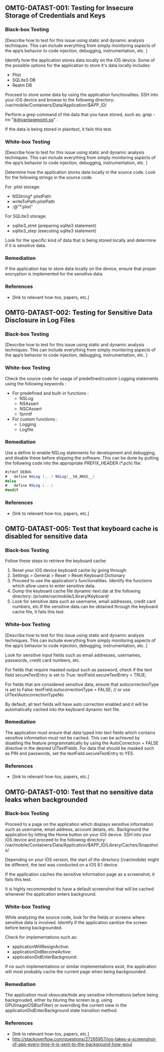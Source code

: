 ## <a name="OMTG-DATAST-001"></a>OMTG-DATAST-001: Testing for Insecure Storage of Credentials and Keys 

### Black-box Testing

[Describe how to test for this issue using static and dynamic analysis techniques. This can include everything from simply monitoring aspects of the app’s behavior to code injection, debugging, instrumentation, etc. ]

Identify how the application stores data locally on the iOS device.
Some of the possible options for the application to store it's data locally includes:
- Plist
- SQLite3 DB
- Realm DB

Proceed to store some data by using the application functionalites. SSH into your iOS device and browse to the following directory: /var/mobile/Containers/Data/Application/$APP_ID/

Perform a grep command of the data that you have stored, such as:
grep -irn "jk@vantagepoint.sg" .

If the data is being stored in plaintext, it fails this test.

### White-box Testing

[Describe how to test for this issue using static and dynamic analysis techniques. This can include everything from simply monitoring aspects of the app’s behavior to code injection, debugging, instrumentation, etc. ]

Determine how the application stores data locally in the source code.
Look for the following strings in the source code.

For .plist storage:
- NSString* plistPath
- writeToPath:plistPath
- :@"\*.plist"

For SQLite3 storage:
- sqlite3_stmt (preparing sqlite3 statement)
- sqlite3_step (executing sqlite3 statement)

Look for the specific kind of data that is being stored locally and determine if it is sensitive data.


### Remediation

If the application has to store data locally on the device, ensure that proper encryption is implemented for the sensitive data.


### References

 - [link to relevant how-tos, papers, etc.]


## <a name="OMTG-DATAST-002"></a>OMTG-DATAST-002: Testing for Sensitive Data Disclosure in Log Files


### Black-box Testing

[Describe how to test for this issue using static and dynamic analysis techniques. This can include everything from simply monitoring aspects of the app’s behavior to code injection, debugging, instrumentation, etc. ]

### White-box Testing

Check the source code for usage of predefined/custom Logging statements using the following keywords :
* For predefined and built-in functions :
  * NSLog
  * NSAssert
  * NSCAssert
  * fprintf
* For custom functions :
  * Logging
  * Logfile
  
### Remediation

Use a define to enable NSLog statements for development and debugging, and disable these before shipping the software. This can be done by putting the following code into the appropriate PREFIX_HEADER (*.pch) file:

```C#
#ifdef DEBUG
#   define NSLog (...) NSLog(__VA_ARGS__)
#else
#   define NSLog (...)
#endif
```

### References

- [link to relevant how-tos, papers, etc.]


## <a name="OMTG-DATAST-005"></a>OMTG-DATAST-005: Test that keyboard cache is disabled for sensitive data


### Black-box Testing

Follow these steps to retrieve the keyboard cache:

1. Reset your iOS device keyboard cache by going through:
2. Settings > General > Reset > Reset Keyboard Dictionary
3. Proceed to use the application's functionalities. Identify the functions which allow users to enter sensitive data.
4. Dump the keyboard cache file dynamic-text.dat at the following directory: /private/var/mobile/Library/Keyboard/
5. Look for sensitive data such as username, email addresses, credit card numbers, etc.If the sensitive data can be obtained through the keyboard cache file, it fails this test.

### White-box Testing

[Describe how to test for this issue using static and dynamic analysis techniques. This can include everything from simply monitoring aspects of the app’s behavior to code injection, debugging, instrumentation, etc. ]

Look for sensitive input fields such as email addresses, usernames, passwords, credit card numbers, etc.

For fields that require masked output such as password, check if the text field secureTextEntry is set to True:    textField.secureTextEntry = TRUE;

For fields that are considered sensitive data, ensure that autocorrectionType is set to False:
textField.autocorrectionType = FALSE; // or use  UITextAutocorrectionTypeNo

By default, all text fields will have auto correction enabled and it will be automatically cached into the keyboard dynamic text file.

### Remediation

The application must ensure that data typed into text fields which contains sensitive information must not be cached. This can be achieved by disabling the feature programmatically by using the AutoCorrection = FALSE directive in the desired UITextFields. For data that should be masked such as PIN and passwords, set the textField.secureTextEntry to YES.

### References

- [link to relevant how-tos, papers, etc.]


## <a name="OMTG-DATAST-010"></a>OMTG-DATAST-010: Test that no sensitive data leaks when backgrounded


### Black-box Testing

Proceed to a page on the application which displays sensitive information such as username, email address, account details, etc. Background the application by hitting the Home button on your iOS device. SSH into your iOS device and proceed to the following directory:
/var/mobile/Containers/Data/Application/$APP_ID/Library/Caches/Snapshots/

Depending on your iOS version, the start of the directory (/var/mobile) might be different, the test was conducted on a iOS 8.1 device.

If the application caches the sensitive information page as a screenshot, it fails this test.

It is highly recommended to have a default screenshot that will be cached whenever the application enters background.

### White-box Testing

While analyzing the source code, look for the fields or screens where sensitive data is involved. Identify if the application sanitize the screen before being backgrounded.

Check for implementations such as:
- applicationWillResignActive:
- applicationDidBecomeActive:
- applicationDidEnterBackground:

If no such implementations or similar implementations exist, the application will most probably cache the current page when being backgrounded.

### Remediation

The application must obsucate/hide any sensitive informations before being backgrouded, either by bluring the screen (e.g. using GPUImageiOSBlurFilter) or overriding the current view in the applicationDidEnterBackground state transition method.

### References

- [link to relevant how-tos, papers, etc.]
- http://stackoverflow.com/questions/27265957/ios-takes-a-screenshot-of-app-every-time-it-is-sent-to-the-background-how-woul



